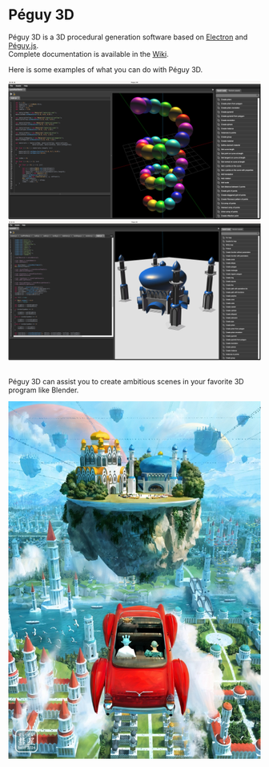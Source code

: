 # Péguy 3D
Péguy 3D is a 3D procedural generation software based on [Electron](https://www.electronjs.org/) and [Péguy.js](https://github.com/Killfaeh/Peguy.js).<br/>
Complete documentation is available in the [Wiki](https://github.com/Killfaeh/Peguy3D/wiki).<br/>

Here is some examples of what you can do with Péguy 3D.<br/>

<div align="center">
<img src="./demos/quickStartDemoScreenshot.png"><br/>
<img src="./demos/screenshot-01.png">
</div></br>

Péguy 3D can assist you to create ambitious scenes in your favorite 3D program like Blender.<br/>

<div align="center">
<img src="./demos/buildingsIllustration.jpg">
</div>
